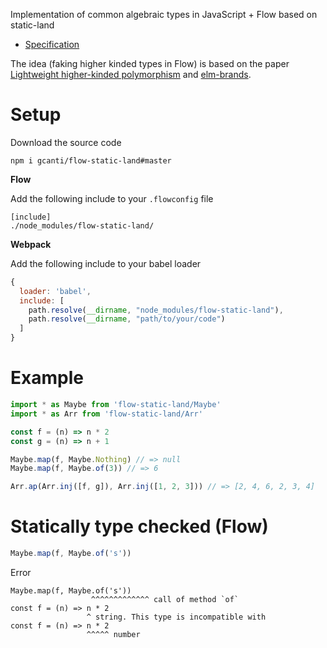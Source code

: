 Implementation of common algebraic types in JavaScript + Flow based on static-land

- [Specification](https://github.com/rpominov/static-land)

The idea (faking higher kinded types in Flow) is based on the paper [Lightweight higher-kinded polymorphism](https://www.cl.cam.ac.uk/~jdy22/papers/lightweight-higher-kinded-polymorphism.pdf) and [elm-brands](https://github.com/joneshf/elm-brands).

# Setup

Download the source code

```
npm i gcanti/flow-static-land#master
```

**Flow**

Add the following include to your `.flowconfig` file

```
[include]
./node_modules/flow-static-land/
```

**Webpack**

Add the following include to your babel loader

```js
{
  loader: 'babel',
  include: [
    path.resolve(__dirname, "node_modules/flow-static-land"),
    path.resolve(__dirname, "path/to/your/code")
  ]
}
```

# Example

```js
import * as Maybe from 'flow-static-land/Maybe'
import * as Arr from 'flow-static-land/Arr'

const f = (n) => n * 2
const g = (n) => n + 1

Maybe.map(f, Maybe.Nothing) // => null
Maybe.map(f, Maybe.of(3)) // => 6

Arr.ap(Arr.inj([f, g]), Arr.inj([1, 2, 3])) // => [2, 4, 6, 2, 3, 4]
```

# Statically type checked (Flow)

```js
Maybe.map(f, Maybe.of('s'))
```

Error

```
Maybe.map(f, Maybe.of('s'))
                  ^^^^^^^^^^^^^ call of method `of`
const f = (n) => n * 2
                 ^ string. This type is incompatible with
const f = (n) => n * 2
                 ^^^^^ number
```